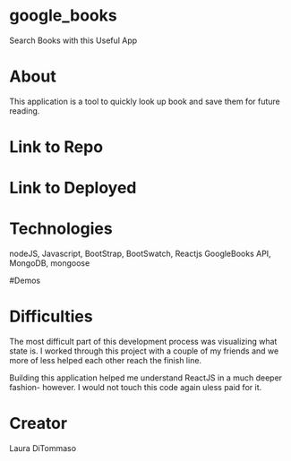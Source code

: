# google_books
Search Books with this Useful App

# About 

This application is a tool to quickly look up book and save them for future reading. 

# Link to Repo 

# Link to Deployed

# Technologies 
nodeJS, Javascript, BootStrap, BootSwatch, Reactjs GoogleBooks API, MongoDB, mongoose 


#Demos 

# Difficulties 
The most difficult part of this development process was visualizing what state is. I worked through this project with a couple of my friends and we more of less helped each other reach the finish line.

Building this application helped me understand ReactJS in a much deeper fashion- however. I would not touch this code again uless paid for it. 

# Creator 
Laura DiTommaso
